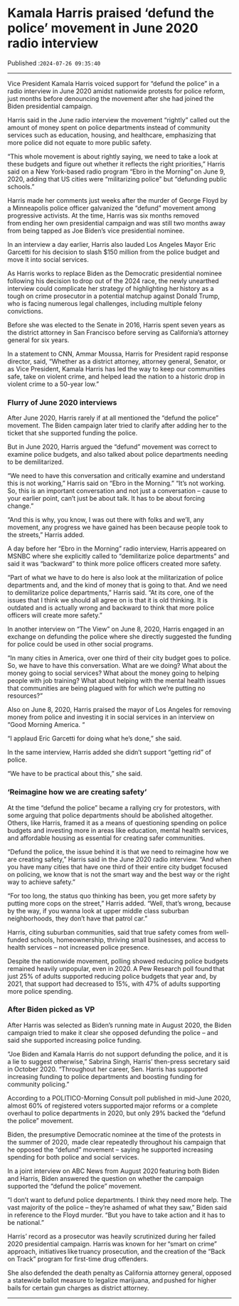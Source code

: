 # Kamala Harris praised ‘defund the police’ movement in June 2020 radio interview

Published :`2024-07-26 09:35:40`

---

Vice President Kamala Harris voiced support for “defund the police” in a radio interview in June 2020 amidst nationwide protests for police reform, just months before denouncing the movement after she had joined the Biden presidential campaign.

Harris said in the June radio interview the movement “rightly” called out the amount of money spent on police departments instead of community services such as education, housing, and healthcare, emphasizing that more police did not equate to more public safety.

“This whole movement is about rightly saying, we need to take a look at these budgets and figure out whether it reflects the right priorities,” Harris said on a New York-based radio program “Ebro in the Morning” on June 9, 2020, adding that US cities were “militarizing police” but “defunding public schools.”

Harris made her comments just weeks after the murder of George Floyd by a Minneapolis police officer galvanized the “defund” movement among progressive activists. At the time, Harris was six months removed from ending her own presidential campaign and was still two months away from being tapped as Joe Biden’s vice presidential nominee.

In an interview a day earlier, Harris also lauded Los Angeles Mayor Eric Garcetti for his decision to slash $150 million from the police budget and move it into social services.

As Harris works to replace Biden as the Democratic presidential nominee following his decision to drop out of the 2024 race, the newly unearthed interview could complicate her strategy of highlighting her history as a tough on crime prosecutor in a potential matchup against Donald Trump, who is facing numerous legal challenges, including multiple felony convictions.

Before she was elected to the Senate in 2016, Harris spent seven years as the district attorney in San Francisco before serving as California’s attorney general for six years.

In a statement to CNN, Ammar Moussa, Harris for President rapid response director, said, “Whether as a district attorney, attorney general, Senator, or as Vice President, Kamala Harris has led the way to keep our communities safe, take on violent crime, and helped lead the nation to a historic drop in violent crime to a 50-year low.”

### Flurry of June 2020 interviews

After June 2020, Harris rarely if at all mentioned the “defund the police” movement. The Biden campaign later tried to clarify after adding her to the ticket that she supported funding the police.

But in June 2020, Harris argued the “defund” movement was correct to examine police budgets, and also talked about police departments needing to be demilitarized.

“We need to have this conversation and critically examine and understand this is not working,” Harris said on “Ebro in the Morning.” “It’s not working. So, this is an important conversation and not just a conversation – cause to your earlier point, can’t just be about talk. It has to be about forcing change.”

“And this is why, you know, I was out there with folks and we’ll, any movement, any progress we have gained has been because people took to the streets,” Harris added.

A day before her “Ebro in the Morning” radio interview, Harris appeared on MSNBC where she explicitly called to “demilitarize police departments” and said it was “backward” to think more police officers created more safety.

“Part of what we have to do here is also look at the militarization of police departments and, and the kind of money that is going to that. And we need to demilitarize police departments,” Harris said. “At its core, one of the issues that I think we should all agree on is that it is old thinking. It is outdated and is actually wrong and backward to think that more police officers will create more safety.”

In another interview on “The View” on June 8, 2020, Harris engaged in an exchange on defunding the police where she directly suggested the funding for police could be used in other social programs.

“In many cities in America, over one third of their city budget goes to police. So, we have to have this conversation. What are we doing? What about the money going to social services? What about the money going to helping people with job training? What about helping with the mental health issues that communities are being plagued with for which we’re putting no resources?”

Also on June 8, 2020, Harris praised the mayor of Los Angeles for removing money from police and investing it in social services in an interview on “Good Morning America. “

“I applaud Eric Garcetti for doing what he’s done,” she said.

In the same interview, Harris added she didn’t support “getting rid” of police.

“We have to be practical about this,” she said.

### ‘Reimagine how we are creating safety’

At the time “defund the police” became a rallying cry for protestors, with some arguing that police departments should be abolished altogether. Others, like Harris, framed it as a means of questioning spending on police budgets and investing more in areas like education, mental health services, and affordable housing as essential for creating safer communities.

“Defund the police, the issue behind it is that we need to reimagine how we are creating safety,” Harris said in the June 2020 radio interview. “And when you have many cities that have one third of their entire city budget focused on policing, we know that is not the smart way and the best way or the right way to achieve safety.”

“For too long, the status quo thinking has been, you get more safety by putting more cops on the street,” Harris added. “Well, that’s wrong, because by the way, if you wanna look at upper middle class suburban neighborhoods, they don’t have that patrol car.”

Harris, citing suburban communities, said that true safety comes from well-funded schools, homeownership, thriving small businesses, and access to health services – not increased police presence.

Despite the nationwide movement, polling showed reducing police budgets remained heavily unpopular, even in 2020. A Pew Research poll found that just 25% of adults supported reducing police budgets that year and, by 2021, that support had decreased to 15%, with 47% of adults supporting more police spending.

### After Biden picked as VP

After Harris was selected as Biden’s running mate in August 2020, the Biden campaign tried to make it clear she opposed defunding the police – and said she supported increasing police funding.

“Joe Biden and Kamala Harris do not support defunding the police, and it is a lie to suggest otherwise,” Sabrina Singh, Harris’ then-press secretary said in October 2020. “Throughout her career, Sen. Harris has supported increasing funding to police departments and boosting funding for community policing.”

According to a POLITICO-Morning Consult poll published in mid-June 2020, almost 60% of registered voters supported major reforms or a complete overhaul to police departments in 2020, but only 29% backed the “defund the police” movement.

Biden, the presumptive Democratic nominee at the time of the protests in the summer of 2020,  made clear repeatedly throughout his campaign that he opposed the “defund” movement – saying he supported increasing spending for both police and social services.

In a joint interview on ABC News from August 2020 featuring both Biden and Harris, Biden answered the question on whether the campaign supported the “defund the police” movement.

“I don’t want to defund police departments. I think they need more help. The vast majority of the police – they’re ashamed of what they saw,” Biden said in reference to the Floyd murder. “But you have to take action and it has to be national.”

Harris’ record as a prosecutor was heavily scrutinized during her failed 2020 presidential campaign. Harris was known for her “smart on crime” approach, initiatives like truancy prosecution, and the creation of the “Back on Track” program for first-time drug offenders.

She also defended the death penalty as California attorney general, opposed a statewide ballot measure to legalize marijuana, and pushed for higher bails for certain gun charges as district attorney.

---

